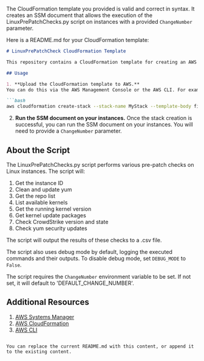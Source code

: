 The CloudFormation template you provided is valid and correct in syntax. It creates an SSM document that allows the execution of the LinuxPrePatchChecks.py script on instances with a provided `ChangeNumber` parameter. 

Here is a README.md for your CloudFormation template:

```markdown
# LinuxPrePatchCheck CloudFormation Template

This repository contains a CloudFormation template for creating an AWS Systems Manager (SSM) document. The SSM document allows the execution of the LinuxPrePatchChecks.py script on instances. 

## Usage

1. **Upload the CloudFormation template to AWS.**
You can do this via the AWS Management Console or the AWS CLI. For example, if you're using the CLI:

```bash
aws cloudformation create-stack --stack-name MyStack --template-body file://template.yaml --parameters ParameterKey=ChangeNumber,ParameterValue=MyValue
```

2. **Run the SSM document on your instances.**
Once the stack creation is successful, you can run the SSM document on your instances. You will need to provide a `ChangeNumber` parameter.

## About the Script

The LinuxPrePatchChecks.py script performs various pre-patch checks on Linux instances. The script will:

1. Get the instance ID
2. Clean and update yum
3. Get the repo list
4. List available kernels
5. Get the running kernel version
6. Get kernel update packages
7. Check CrowdStrike version and state
8. Check yum security updates

The script will output the results of these checks to a .csv file.

The script also uses debug mode by default, logging the executed commands and their outputs. To disable debug mode, set `DEBUG_MODE` to `False`.

The script requires the `ChangeNumber` environment variable to be set. If not set, it will default to 'DEFAULT_CHANGE_NUMBER'.

## Additional Resources

1. [AWS Systems Manager](https://aws.amazon.com/systems-manager/)
2. [AWS CloudFormation](https://aws.amazon.com/cloudformation/)
3. [AWS CLI](https://aws.amazon.com/cli/)
```

You can replace the current README.md with this content, or append it to the existing content.